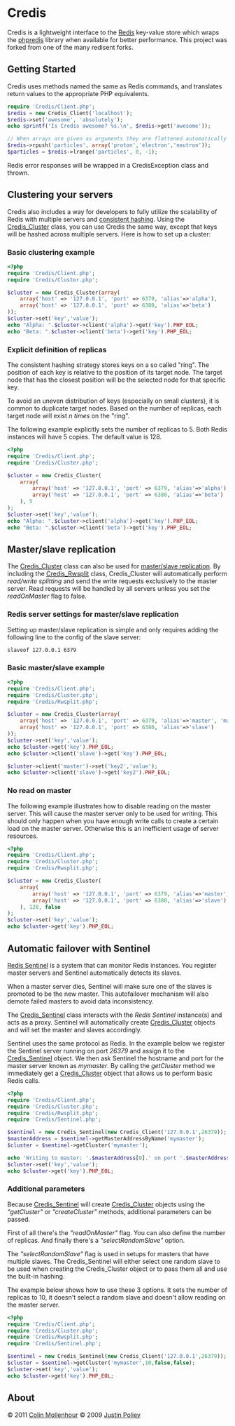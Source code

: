 # Credis

Credis is a lightweight interface to the [Redis](http://redis.io/) key-value store which wraps the [phpredis](https://github.com/nicolasff/phpredis)
library when available for better performance. This project was forked from one of the many redisent forks.

## Getting Started

Credis uses methods named the same as Redis commands, and translates return values to the appropriate PHP equivalents.

```php
require 'Credis/Client.php';
$redis = new Credis_Client('localhost');
$redis->set('awesome', 'absolutely');
echo sprintf('Is Credis awesome? %s.\n', $redis->get('awesome'));

// When arrays are given as arguments they are flattened automatically
$redis->rpush('particles', array('proton','electron','neutron'));
$particles = $redis->lrange('particles', 0, -1);
```
Redis error responses will be wrapped in a CredisException class and thrown.

## Clustering your servers

Credis also includes a way for developers to fully utilize the scalability of Redis with multiple servers and [consistent hashing](http://en.wikipedia.org/wiki/Consistent_hashing).
Using the [Credis_Cluster](Cluster.php) class, you can use Credis the same way, except that keys will be hashed across multiple servers.
Here is how to set up a cluster:

### Basic clustering example
```php
<?php
require 'Credis/Client.php';
require 'Credis/Cluster.php';

$cluster = new Credis_Cluster(array(
    array('host' => '127.0.0.1', 'port' => 6379, 'alias'=>'alpha'),
    array('host' => '127.0.0.1', 'port' => 6380, 'alias'=>'beta')
));
$cluster->set('key','value');
echo "Alpha: ".$cluster->client('alpha')->get('key').PHP_EOL;
echo "Beta: ".$cluster->client('beta')->get('key').PHP_EOL;
```

### Explicit definition of replicas

The consistent hashing strategy stores keys on a so called "ring". The position of each key is relative to the position of its target node. The target node that has the closest position will be the selected node for that specific key.

To avoid an uneven distribution of keys (especially on small clusters), it is common to duplicate target nodes. Based on the number of replicas, each target node will exist *n times* on the "ring".

The following example explicitly sets the number of replicas to 5. Both Redis instances will have 5 copies. The default value is 128.

```php
<?php
require 'Credis/Client.php';
require 'Credis/Cluster.php';

$cluster = new Credis_Cluster(
    array(
        array('host' => '127.0.0.1', 'port' => 6379, 'alias'=>'alpha'),
        array('host' => '127.0.0.1', 'port' => 6380, 'alias'=>'beta')
    ), 5
);
$cluster->set('key','value');
echo "Alpha: ".$cluster->client('alpha')->get('key').PHP_EOL;
echo "Beta: ".$cluster->client('beta')->get('key').PHP_EOL;
```

## Master/slave replication

The [Credis_Cluster](Cluster.php) class can also be used for [master/slave replication](http://redis.io/topics/replication).
By including the [Credis_Rwsplit](Rwsplit.php) class, Credis_Cluster will automatically perform *read/write splitting* and send the write requests exclusively to the master server.
Read requests will be handled by all servers unless you set the *readOnMaster* flag to false.

### Redis server settings for master/slave replication

Setting  up master/slave replication is simple and only requires adding the following line to the config of the slave server:

```
slaveof 127.0.0.1 6379
```

### Basic master/slave example
```php
<?php
require 'Credis/Client.php';
require 'Credis/Cluster.php';
require 'Credis/Rwsplit.php';

$cluster = new Credis_Cluster(array(
    array('host' => '127.0.0.1', 'port' => 6379, 'alias'=>'master', 'master'=>true),
    array('host' => '127.0.0.1', 'port' => 6380, 'alias'=>'slave')
));
$cluster->set('key','value');
echo $cluster->get('key').PHP_EOL;
echo $cluster->client('slave')->get('key').PHP_EOL;

$cluster->client('master')->set('key2','value');
echo $cluster->client('slave')->get('key2').PHP_EOL;
```

### No read on master

The following example illustrates how to disable reading on the master server. This will cause the master server only to be used for writing.
This should only happen when you have enough write calls to create a certain load on the master server. Otherwise this is an inefficient usage of server resources.

```php
<?php
require 'Credis/Client.php';
require 'Credis/Cluster.php';
require 'Credis/Rwsplit.php';

$cluster = new Credis_Cluster(
    array(
        array('host' => '127.0.0.1', 'port' => 6379, 'alias'=>'master', 'master'=>true),
        array('host' => '127.0.0.1', 'port' => 6380, 'alias'=>'slave')
    ), 128, false
);
$cluster->set('key','value');
echo $cluster->get('key').PHP_EOL;
```
## Automatic failover with Sentinel

[Redis Sentinel](http://redis.io/topics/sentinel) is a system that can monitor Redis instances. You register master servers and Sentinel automatically detects its slaves.

When a master server dies, Sentinel will make sure one of the slaves is promoted to be the new master. This autofailover mechanism will also demote failed masters to avoid data inconsistency.

The [Credis_Sentinel](Sentinel.php) class interacts with the *Redis Sentinel* instance(s) and acts as a proxy. Sentinel will automatically create [Credis_Cluster](Cluster.php) objects and will set the master and slaves accordingly.

Sentinel uses the same protocol as Redis. In the example below we register the Sentinel server running on port *26379* and assign it to the [Credis_Sentinel](Sentinel.php) object.
We then ask Sentinel the hostname and port for the master server known as *mymaster*. By calling the *getCluster* method we immediately get a [Credis_Cluster](Cluster.php) object that allows us to perform basic Redis calls.

```php
<?php
require 'Credis/Client.php';
require 'Credis/Cluster.php';
require 'Credis/Rwsplit.php';
require 'Credis/Sentinel.php';

$sentinel = new Credis_Sentinel(new Credis_Client('127.0.0.1',26379));
$masterAddress = $sentinel->getMasterAddressByName('mymaster');
$cluster = $sentinel->getCluster('mymaster');

echo 'Writing to master: '.$masterAddress[0].' on port '.$masterAddress[1].PHP_EOL;
$cluster->set('key','value');
echo $cluster->get('key').PHP_EOL;
```
### Additional parameters

Because [Credis_Sentinel](Sentinel.php) will create [Credis_Cluster](Cluster.php) objects using the *"getCluster"* or *"createCluster"* methods, additional parameters can be passed.

First of all there's the *"readOnMaster"* flag. You can also define the number of replicas. And finally there's a *"selectRandomSlave"* option.

The *"selectRandomSlave"* flag is used in setups for masters that have multiple slaves. The Credis_Sentinel will either select one random slave to be used when creating the Credis_Cluster object or to pass them all and use the built-in hashing.

The example below shows how to use these 3 options. It sets the number of replicas to 10, it doesn't select a random slave and doesn't allow reading on the master server.

```php
<?php
require 'Credis/Client.php';
require 'Credis/Cluster.php';
require 'Credis/Rwsplit.php';
require 'Credis/Sentinel.php';

$sentinel = new Credis_Sentinel(new Credis_Client('127.0.0.1',26379));
$cluster = $sentinel->getCluster('mymaster',10,false,false);
$cluster->set('key','value');
echo $cluster->get('key').PHP_EOL;
```

## About

&copy; 2011 [Colin Mollenhour](http://colin.mollenhour.com)
&copy; 2009 [Justin Poliey](http://justinpoliey.com)
